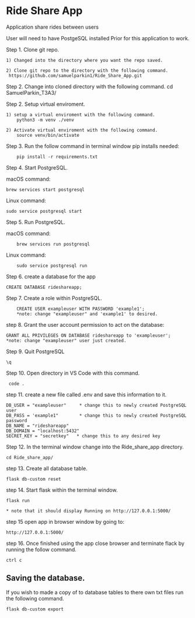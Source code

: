 # Ride Share App
Application share rides between users 

User will need to have PostgeSQL installed Prior for this application to work. 

Step 1. Clone git repo.

	1) Changed into the directory where you want the repo saved. 

	2) Clone git repo to the directory with the following command.
     https://github.com/samuelparkin1/Ride_Share_App.git

Step 2. Change into cloned directory with the following command.
        cd SamuelParkin_T3A3/


Step 2. Setup virtual enviroment. 

	1) setup a virtual enviroment with the following command. 
        python3 -m venv ./venv

	2) Activate virtual enviroment with the following command. 
        source venv/bin/activate

Step 3. Run the follow command in terminal window pip installs needed:
		
        pip install -r requirements.txt

Step 4. Start PostgreSQL.

 macOS command:

    brew services start postgresql
Linux command:

    sudo service postgresql start

Step 5. Run PostgreSQL.

macOS command:

        brew services run postgresql

Linux command:

        sudo service postgresql run

Step 6. create a database for the app 

    CREATE DATABASE rideshareapp;

Step 7. Create a role within PostgreSQL.

        CREATE USER exampleuser WITH PASSWORD 'example1';
        *note: change "exampleuser" and 'example1' to desired.   


step 8. Grant the user account permission to act on the database:

    GRANT ALL PRIVILEGES ON DATABASE rideshareapp to 'exampleuser';
    *note: change "exampleuser" user just created. 

Step 9. Quit PostgreSQL

    \q

Step 10. Open directory in VS Code with this command. 
     
     code . 

step 11. create a new file called .env and save this information to it.

    DB_USER = "exampleuser"     * change this to newly created PostgreSQL user
    DB_PASS = 'example1"        * change this to newly created PostgreSQL password    
    DB_NAME = "rideshareapp"
    DB_DOMAIN = "localhost:5432"
    SECRET_KEY = "secretkey"   * change this to any desired key

 Step 12. In the terminal window change into the Ride_share_app directory.
    
    cd Ride_share_app/
 
 step 13. Create all database table.
    
    flask db-custom reset

step 14. Start flask within the terminal window.

    flask run

    * note that it should display Running on http://127.0.0.1:5000/

step 15 open app in browser window by going to:

    http://127.0.0.1:5000/

step 16. Once finished using the app close browser and terminate flack by running the follow command.

    ctrl c

## Saving the database. 

If you wish to made a copy of to database tables to there own txt files run the following command.

    flask db-custom export



    




